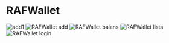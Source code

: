 
# RAFWallet

![add1](https://user-images.githubusercontent.com/25403646/119276726-07267880-bc1c-11eb-99b8-80014af0f68d.png)
<img src="PC/Desktop/AndroidSlike/add1.png" alt="RAFWallet add"/>
<img src="PC/Desktop/AndroidSlike/balans.png" alt="RAFWallet balans"/>
<img src="PC/Desktop/AndroidSlike/lista.png" alt="RAFWallet lista"/>
<img src="C:\Users\PC\Desktop\AndroidSlike\login.png" alt="RAFWallet login"/>
